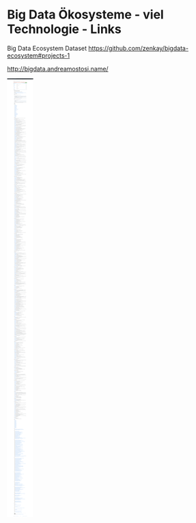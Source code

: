 ﻿# Big Data Ökosysteme - viel Technologie - Links

Big Data Ecosystem Dataset
<https://github.com/zenkay/bigdata-ecosystem#projects-1>

<http://bigdata.andreamostosi.name/>


![2020 03 12 Big Data Ecosystems Github](../pic/2020-03-12-big-data-ecosystems-github.png)